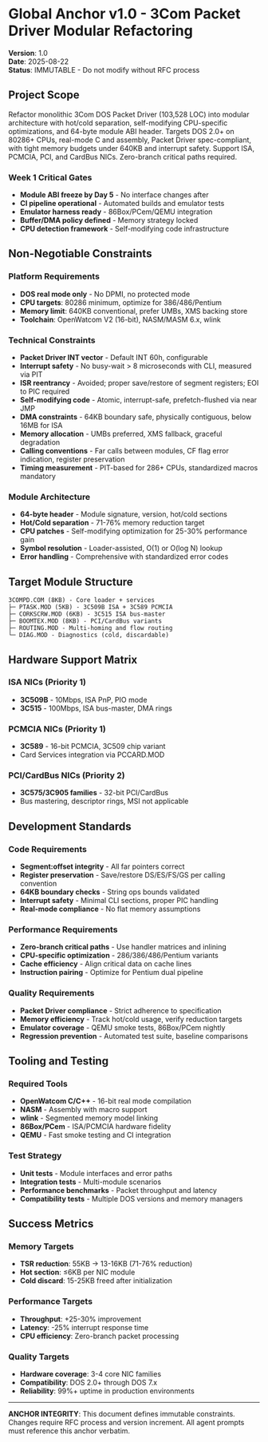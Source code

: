 # Global Anchor v1.0 - 3Com Packet Driver Modular Refactoring

**Version**: 1.0  
**Date**: 2025-08-22  
**Status**: IMMUTABLE - Do not modify without RFC process

## Project Scope

Refactor monolithic 3Com DOS Packet Driver (103,528 LOC) into modular architecture with hot/cold separation, self-modifying CPU-specific optimizations, and 64-byte module ABI header. Targets DOS 2.0+ on 80286+ CPUs, real-mode C and assembly, Packet Driver spec-compliant, with tight memory budgets under 640KB and interrupt safety. Support ISA, PCMCIA, PCI, and CardBus NICs. Zero-branch critical paths required.

### Week 1 Critical Gates
- **Module ABI freeze by Day 5** - No interface changes after
- **CI pipeline operational** - Automated builds and emulator tests
- **Emulator harness ready** - 86Box/PCem/QEMU integration
- **Buffer/DMA policy defined** - Memory strategy locked
- **CPU detection framework** - Self-modifying code infrastructure

## Non-Negotiable Constraints

### Platform Requirements
- **DOS real mode only** - No DPMI, no protected mode
- **CPU targets**: 80286 minimum, optimize for 386/486/Pentium
- **Memory limit**: 640KB conventional, prefer UMBs, XMS backing store
- **Toolchain**: OpenWatcom V2 (16-bit), NASM/MASM 6.x, wlink

### Technical Constraints
- **Packet Driver INT vector** - Default INT 60h, configurable
- **Interrupt safety** - No busy-wait > 8 microseconds with CLI, measured via PIT
- **ISR reentrancy** - Avoided; proper save/restore of segment registers; EOI to PIC required
- **Self-modifying code** - Atomic, interrupt-safe, prefetch-flushed via near JMP
- **DMA constraints** - 64KB boundary safe, physically contiguous, below 16MB for ISA
- **Memory allocation** - UMBs preferred, XMS fallback, graceful degradation
- **Calling conventions** - Far calls between modules, CF flag error indication, register preservation
- **Timing measurement** - PIT-based for 286+ CPUs, standardized macros mandatory

### Module Architecture
- **64-byte header** - Module signature, version, hot/cold sections
- **Hot/Cold separation** - 71-76% memory reduction target
- **CPU patches** - Self-modifying optimization for 25-30% performance gain
- **Symbol resolution** - Loader-assisted, O(1) or O(log N) lookup
- **Error handling** - Comprehensive with standardized error codes

## Target Module Structure

```
3COMPD.COM (8KB) - Core loader + services
├─ PTASK.MOD (5KB) - 3C509B ISA + 3C589 PCMCIA
├─ CORKSCRW.MOD (6KB) - 3C515 ISA bus-master  
├─ BOOMTEX.MOD (8KB) - PCI/CardBus variants
├─ ROUTING.MOD - Multi-homing and flow routing
└─ DIAG.MOD - Diagnostics (cold, discardable)
```

## Hardware Support Matrix

### ISA NICs (Priority 1)
- **3C509B** - 10Mbps, ISA PnP, PIO mode
- **3C515** - 100Mbps, ISA bus-master, DMA rings

### PCMCIA NICs (Priority 1)  
- **3C589** - 16-bit PCMCIA, 3C509 chip variant
- Card Services integration via PCCARD.MOD

### PCI/CardBus NICs (Priority 2)
- **3C575/3C905 families** - 32-bit PCI/CardBus
- Bus mastering, descriptor rings, MSI not applicable

## Development Standards

### Code Requirements
- **Segment:offset integrity** - All far pointers correct
- **Register preservation** - Save/restore DS/ES/FS/GS per calling convention  
- **64KB boundary checks** - String ops bounds validated
- **Interrupt safety** - Minimal CLI sections, proper PIC handling
- **Real-mode compliance** - No flat memory assumptions

### Performance Requirements
- **Zero-branch critical paths** - Use handler matrices and inlining
- **CPU-specific optimization** - 286/386/486/Pentium variants
- **Cache efficiency** - Align critical data on cache lines
- **Instruction pairing** - Optimize for Pentium dual pipeline

### Quality Requirements
- **Packet Driver compliance** - Strict adherence to specification
- **Memory efficiency** - Track hot/cold usage, verify reduction targets
- **Emulator coverage** - QEMU smoke tests, 86Box/PCem nightly
- **Regression prevention** - Automated test suite, baseline comparisons

## Tooling and Testing

### Required Tools
- **OpenWatcom C/C++** - 16-bit real mode compilation
- **NASM** - Assembly with macro support
- **wlink** - Segmented memory model linking
- **86Box/PCem** - ISA/PCMCIA hardware fidelity
- **QEMU** - Fast smoke testing and CI integration

### Test Strategy
- **Unit tests** - Module interfaces and error paths
- **Integration tests** - Multi-module scenarios
- **Performance benchmarks** - Packet throughput and latency
- **Compatibility tests** - Multiple DOS versions and memory managers

## Success Metrics

### Memory Targets
- **TSR reduction**: 55KB → 13-16KB (71-76% reduction)
- **Hot section**: ≤6KB per NIC module
- **Cold discard**: 15-25KB freed after initialization

### Performance Targets  
- **Throughput**: +25-30% improvement
- **Latency**: -25% interrupt response time
- **CPU efficiency**: Zero-branch packet processing

### Quality Targets
- **Hardware coverage**: 3-4 core NIC families
- **Compatibility**: DOS 2.0+ through DOS 7.x
- **Reliability**: 99%+ uptime in production environments

---

**ANCHOR INTEGRITY**: This document defines immutable constraints. Changes require RFC process and version increment. All agent prompts must reference this anchor verbatim.